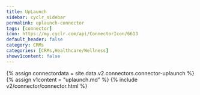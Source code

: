 ```yaml
---
title: UpLaunch
sidebar: cyclr_sidebar
permalink: uplaunch-connector
tags: [connector]
icon: https://my.cyclr.com/api/ConnectorIcon/6613
default_header: false
category: CRMs
categories: [CRMs,Healthcare/Wellness]
showv1content: false
---
```

{% assign connectordata = site.data.v2.connectors.connector-uplaunch %}
{% assign v1content = "uplaunch.md" %}
{% include v2/connector/connector.html %}	